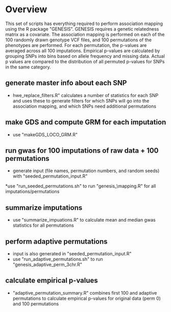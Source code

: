 # Overview

This set of scripts has everything required to perform association
mapping using the R package "GENESIS". GENESIS requires a genetic
relatedness matrix as a covariate. The association mapping is
performed on each of the 100 randomly drawn genotype VCF files, and
100 permutations of the phenotypes are performed. For each
permutation, the p-values are averaged across all 100
imputations. Empirical p-values are calculated by grouping SNPs into
bins based on allele frequency and missing data. Actual p values are
compared to the distribution of all permuted p-values for SNPs in the
same category.

## generate master info about each SNP

* hwe\_replace\_filters.R" calculates a number of statistics for each
SNP and uses these to generate filters for which SNPs will go into the
association mapping, and which SNPs need additional permutations

## make GDS and compute GRM for each imputation

* use "makeGDS\_LOCO\_GRM.R"

## run gwas for 100 imputations of raw data + 100 permutations

* generate input (file names, permutation numbers, and random seeds)
with "seeded\_permutation\_input.R"

 *use "run\_seeded\_permutations.sh" to run "genesis\_\mapping.R" for
 all imputations/permutations

## summarize imputations

* use "summarize_impuations.R" to calculate mean and median gwas statistics for
  all permutations

## perform adaptive permutations

* input is also generated in "seeded\_permutation\_input.R"
* use "run\_adaptive\_permutations.sh" to run "genesis\_adaptive\_perm\_3chr.R"

## calculate empirical p-values

* "adaptive\_permutation\_summary.R" combines first 100 and adaptive
  permutations to calculate empirical p-values for original data (perm
  0) and 100 permutations
